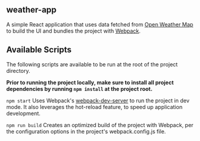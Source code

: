 ## weather-app
A simple React application that uses data fetched from [Open Weather Map](http://openweathermap.org/) to build the UI and bundles the project with [Webpack](https://webpack.js.org/).

## Available Scripts
The following scripts are available to be run at the root of the project directory.

**Prior to running the project locally, make sure to install all project dependencies by running `npm install` at the project root.**

`npm start`
Uses Webpack's [webpack-dev-server](https://webpack.js.org/configuration/dev-server/) to run the project in dev mode. It also leverages the hot-reload feature, to speed up application development.

`npm run build`
Creates an optimized build of the project with Webpack, per the configuration options in the project's webpack.config.js file.